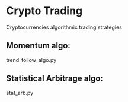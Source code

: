 # Crypto Trading
Cryptocurrencies algorithmic trading strategies

## Momentum algo:
trend_follow_algo.py

## Statistical Arbitrage algo:
stat_arb.py
